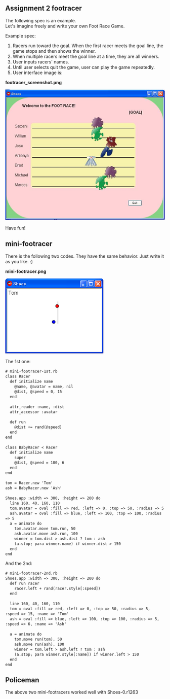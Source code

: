 Assignment 2 footracer
----------------------

The following spec is an example. <br>
Let's imagine freely and write your own Foot Race Game.  <br>

Example spec: <br>
1. Racers run toward the goal. When the first racer meets the goal line, the game stops and then shows the winner.
2. When multiple racers meet the goal line at a time, they are all winners.
3. User inputs racers' names.
4. Until user selects quit the game, user can play the game repeatedly.
5. User interface image is:


**footracer\_screenshot.png**

![footracer\_screenshot.jpg](http://github.com/ashbb/shoes_tutorial_html/raw/master/images/footracer_screenshot.jpg)

Have fun!

mini-footracer
--------------
There is the following two codes. They have the same behavior. Just write it as you like. :)

**mini-footracer.png**

![mini-footracer.png](http://github.com/ashbb/shoes_tutorial_html/raw/master/images/mini-footracer.png)

The 1st one:

	# mini-footracer-1st.rb
	class Racer
	  def initialize name
	    @name, @avatar = name, nil
	    @dist, @speed = 0, 15
	  end
	  
	  attr_reader :name, :dist
	  attr_accessor :avatar
	  
	  def run
	    @dist += rand(@speed)
	  end
	end
	
	class BabyRacer < Racer
	  def initialize name
	    super
	    @dist, @speed = 100, 6
	  end
	end
	
	tom = Racer.new 'Tom'
	ash = BabyRacer.new 'Ash'
	
	Shoes.app :width => 300, :height => 200 do
	  line 160, 40, 160, 110
	  tom.avatar = oval :fill => red, :left => 0, :top => 50, :radius => 5
	  ash.avatar = oval :fill => blue, :left => 100, :top => 100, :radius => 5
	  a = animate do
	    tom.avatar.move tom.run, 50
	    ash.avatar.move ash.run, 100
	    winner = tom.dist > ash.dist ? tom : ash
	    (a.stop; para winner.name) if winner.dist > 150
	  end
	end

And the 2nd:

	# mini-footracer-2nd.rb
	Shoes.app :width => 300, :height => 200 do
	  def run racer
	    racer.left + rand(racer.style[:speed])
	  end
	  
	  line 160, 40, 160, 110
	  tom = oval :fill => red, :left => 0, :top => 50, :radius => 5, :speed => 15, :name => 'Tom'
	  ash = oval :fill => blue, :left => 100, :top => 100, :radius => 5, :speed => 6, :name => 'Ash'
	  
	  a = animate do
	    tom.move run(tom), 50
	    ash.move run(ash), 100
	    winner = tom.left > ash.left ? tom : ash
	    (a.stop; para winner.style[:name]) if winner.left > 150
	  end
	end


Policeman
---------

The above two mini-footracers worked well with Shoes-0.r1263

